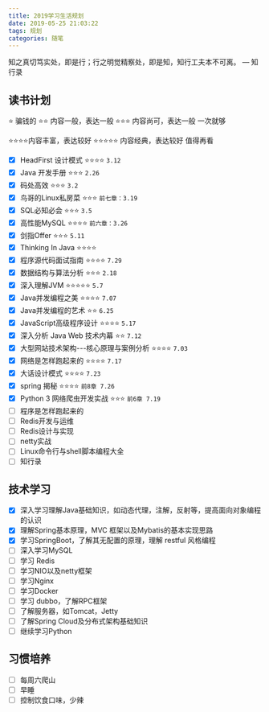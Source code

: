 ```yaml
---
title: 2019学习生活规划
date: 2019-05-25 21:03:22
tags: 规划
categories: 随笔
---
```


知之真切笃实处，即是行；行之明觉精察处，即是知，知行工夫本不可离。                — 知行录

<!-- more -->

## 读书计划

⭐️ 骗钱的    ⭐️⭐️ 内容一般，表达一般     ⭐️⭐️⭐️ 内容尚可，表达一般              一次就够

⭐️⭐️⭐️⭐️内容丰富，表达较好     ⭐️⭐️⭐️⭐️⭐️ 内容经典，表达较好				值得再看

- [x] HeadFirst 设计模式    ⭐️⭐️⭐️⭐️	 `3.12`  
- [x] Java 开发手册 ⭐️⭐️⭐️   `2.26`
- [x] 码处高效  ⭐️⭐️⭐️   `3.2`
- [x] 鸟哥的Linux私房菜  ⭐️⭐️⭐️    `前七章：3.19`
- [x] SQL必知必会   ⭐️⭐️⭐️  `3.5`
- [x] 高性能MySQL   ⭐️⭐️⭐️⭐️  `前六章：3.26`
- [x] 剑指Offer   ⭐️⭐️⭐️    `5.11`
- [x] Thinking In Java  ⭐️⭐️⭐️⭐️
- [x] 程序源代码面试指南   ⭐️⭐️⭐️⭐️   `7.29`
- [x] 数据结构与算法分析   ⭐️⭐️⭐️  `2.18`
- [x] 深入理解JVM  ⭐️⭐️⭐️⭐️⭐️  `5.7`
- [x] Java并发编程之美  ⭐️⭐️⭐️⭐️  `7.07`
- [x] Java并发编程的艺术  ⭐️⭐️  `6.25`
- [x] JavaScript高级程序设计   ⭐️⭐️⭐️⭐️    `5.17`
- [x] 深入分析 Java Web 技术内幕   ⭐️⭐️    `7.12`
- [x] 大型网站技术架构---核心原理与案例分析  ⭐️⭐️⭐️⭐️  `7.03`
- [x] 网络是怎样跑起来的  ⭐️⭐️⭐️⭐️    `7.17`
- [x] 大话设计模式   ⭐️⭐️⭐️⭐️    `7.23`
- [x]   spring 揭秘   ⭐️⭐️⭐️⭐️    `前8章 7.26`
- [x] Python 3 网络爬虫开发实战   ⭐️⭐️⭐️    `前6章 7.19`   
- [ ] 程序是怎样跑起来的
- [ ] Redis开发与运维
- [ ] Redis设计与实现
- [ ] netty实战
- [ ] Linux命令行与shell脚本编程大全
- [ ] 知行录

## 技术学习

- [x] 深入学习理解Java基础知识，如动态代理，注解，反射等，提高面向对象编程的认识
- [x] 理解Spring基本原理，MVC 框架以及Mybatis的基本实现思路
- [x] 学习SpringBoot，了解其无配置的原理，理解 restful 风格编程
- [ ] 深入学习MySQL
- [ ] 学习 Redis
- [ ] 学习NIO以及netty框架
- [ ] 学习Nginx
- [ ] 学习Docker
- [ ] 学习 dubbo，了解RPC框架
- [ ] 了解服务器，如Tomcat，Jetty
- [ ] 了解Spring Cloud及分布式架构基础知识
- [ ] 继续学习Python

## 习惯培养

- [ ] 每周六爬山
- [ ] 早睡
- [ ] 控制饮食口味，少辣
